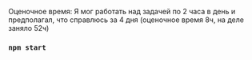 Оценочное время: Я мог работать над задачей по 2 часа в день и предполагал, что справлюсь за 4 дня (оценочное время 8ч, на деле заняло 52ч)

### `npm start`
